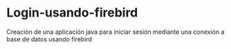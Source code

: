 # Login-usando-firebird
Creación de una aplicación java para iniciar sesión mediante una conexión a base de datos usando firebird 
